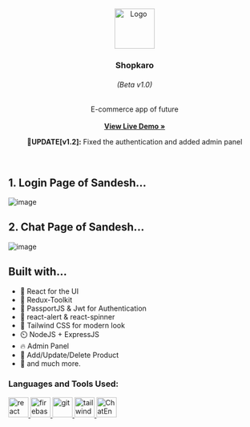 <br/>
<p align="center">
  <a href="https://github.com/ShaanCoding/ReadME-Generator">
    <img src="https://cdn-icons-png.flaticon.com/512/134/134932.png" alt="Logo" width="80" height="80">
  </a>

  <h3 align="center">Shopkaro</h3>
  <h6 align="center">(Beta v1.0)</h6>

  <p align="center">
    E-commerce app of future
    <br/>
    <br/>
    <a href="https://shopkaroo.vercel.app/"><strong>View Live Demo »</strong></a>
    <br/>
  <p align="center"><b>🚀UPDATE[v1.2]:</b>  Fixed the authentication and added admin panel </p>
    <br/>
  </p>
</p>

## 1. Login Page of Sandesh...
![image](https://user-images.githubusercontent.com/77672753/229809913-ca50cf8d-61c7-4a1a-b221-d1cd59aa0bad.png)

## 2. Chat Page of Sandesh...
![image](https://user-images.githubusercontent.com/77672753/229810444-50e464f2-21a4-4d2a-919f-3b89b9b64f5b.png)



## Built with...

- 🚀️ React for the UI
- 🏅️ Redux-Toolkit
- 💪️ PassportJS & Jwt for Authentication
- 💬 react-alert & react-spinner
- 💎️ Tailwind CSS for modern look
- ⏲️ NodeJS + ExpressJS
- 🔥 Admin Panel
- 📸 Add/Update/Delete Product
- 🎉️ and much more.

<h3 align="left">Languages and Tools Used:</h3>
<p align="left"> <a href="https://reactjs.org/" target="_blank" rel="noreferrer"> <img src="https://upload.wikimedia.org/wikipedia/commons/thumb/a/a7/React-icon.svg/2300px-React-icon.svg.png" alt="react" width="40" height="40"/> </a> <a href="https://firebase.google.com/" target="_blank" rel="noreferrer"> <img src="https://www.vectorlogo.zone/logos/firebase/firebase-icon.svg" alt="firebase" width="40" height="40"/> </a> <a href="https://git-scm.com/" target="_blank" rel="noreferrer"> <img src="https://www.vectorlogo.zone/logos/git-scm/git-scm-icon.svg" alt="git" width="40" height="40"/> </a> <a href="https://tailwindcss.com/" target="_blank" rel="noreferrer"> <img src="https://www.vectorlogo.zone/logos/tailwindcss/tailwindcss-icon.svg" alt="tailwind" width="40" height="40"/> </a> <a href="https://chat-engine-assets.s3.amazonaws.com/temp-logo-min.png" target="_blank" rel="noreferrer"> <img src="https://chat-engine-assets.s3.amazonaws.com/temp-logo-min.png" alt="ChatEngine" width="40" height="40"/> </a></p>
